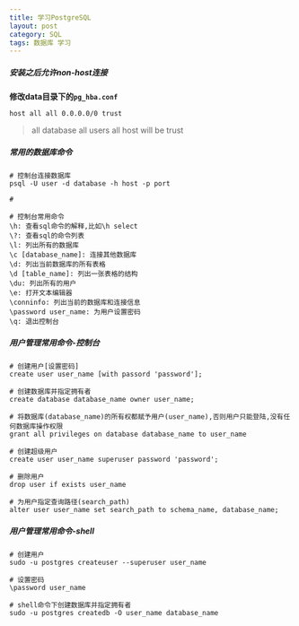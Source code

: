 ```yaml
---
title: 学习PostgreSQL
layout: post
category: SQL
tags: 数据库 学习
---
```


##### 安装之后允许non-host连接

**修改data目录下的`pg_hba.conf`**

`host all all 0.0.0.0/0 trust`

> all database all users all host will be trust

##### 常用的数据库命令

    # 控制台连接数据库
    psql -U user -d database -h host -p port

    # 

    # 控制台常用命令
    \h: 查看sql命令的解释,比如\h select
    \?: 查看sql的命令列表
    \l: 列出所有的数据库
    \c [database_name]: 连接其他数据库
    \d: 列出当前数据库的所有表格
    \d [table_name]: 列出一张表格的结构
    \du: 列出所有的用户
    \e: 打开文本编辑器
    \conninfo: 列出当前的数据库和连接信息
    \password user_name: 为用户设置密码
    \q: 退出控制台

##### 用户管理常用命令-控制台

    # 创建用户[设置密码]
    create user user_name [with passord 'password'];

    # 创建数据库并指定拥有者
    create database database_name owner user_name;

    # 将数据库(database_name)的所有权都赋予用户(user_name),否则用户只能登陆,没有任何数据库操作权限
    grant all privileges on database database_name to user_name

    # 创建超级用户
    create user user_name superuser password 'password';

    # 删除用户
    drop user if exists user_name 

    # 为用户指定查询路径(search_path)
    alter user user_name set search_path to schema_name, database_name;

##### 用户管理常用命令-shell

    # 创建用户
    sudo -u postgres createuser --superuser user_name

    # 设置密码
    \password user_name

    # shell命令下创建数据库并指定拥有者
    sudo -u postgres createdb -O user_name database_name

